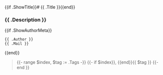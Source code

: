 {{if .ShowTitle}}# {{ .Title }}{{end}}

### {{ .Description }}

{{if .ShowAuthorMeta}}
```
{{ .Author }}
{{ .Mail }}
```
{{end}}

> {{- range $index, $tag := .Tags -}} {{- if $index}}, {{end}}{{ $tag }} {{- end }}